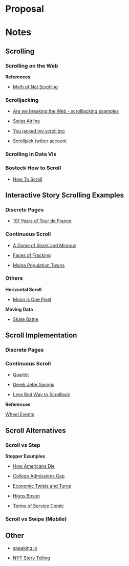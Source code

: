 # Proposal



# Notes

## Scrolling

### Scrolling on the Web

**References**

* [Myth of Not Scrolling](http://uxmyths.com/post/654047943/myth-people-dont-scroll "Myth of Not Scrolling")

### Scrolljacking

* [Are we breaking the Web - scrolljacking examples](http://www.sitepoint.com/scrolljacking-accessibility/ "Are we breaking the Web - scrolljacking examples")

* [Swiss Airline](http://www.world-of-swiss.com/en "Swiss Airline")

* [You jacked my scroll bro](https://medium.com/@whale/you-jacked-my-scroll-bro-7764db6a9987 "You jacked my scroll bro")

* [Scrolljack twitter account](https://twitter.com/scrolljack "Scrolljack twitter account")

### Scrolling in Data Vis

### Bostock How to Scroll

* [How To Scroll](http://bost.ocks.org/mike/scroll/ "How To Scroll")

## Interactive Story Scrolling Examples

### Discrete Pages

* [101 Years of Tour de France](http://www.nationalgeographic.com/news-features/101-years-of-tour-de-france-globalization/ "101 Years of Tour de France")

### Continuous Scroll

* [A Game of Shark and Minnow](http://www.nytimes.com/newsgraphics/2013/10/27/south-china-sea/ "A Game of Shark and Minnow")

* [Faces of Fracking](http://www.facesoffracking.org/data-visualization/ "Faces of Fracking")

* [Maine Population Towns](http://www.pressherald.com/interactive/populationchange/ "Maine Population Towns")

### Others

**Horizontal Scroll**

* [Moon is One Pixel](http://joshworth.com/dev/pixelspace/pixelspace_solarsystem.html?a "Moon is One Pixel")

**Moving Data**

* [Skate Battle](http://www.georgelmurphy.com/berrics/ "Skate Battle")

## Scroll Implementation

### Discrete Pages

### Continuous Scroll

* [Quartet](http://www.nytimes.com/interactive/2014/09/22/arts/music/kronos-quartet.html?_r=0 "Quartet")

* [Derek Jeter Swings](http://www.nytimes.com/interactive/2014/09/14/sports/baseball/jeter-swings.html "Derek Jeter Swings")

* [Less Bad Way to Scrolljack](http://codepen.io/ramsaylanier/splode/scrolljacking-the-less-bad-way "Less Bad Way to Scrolljack")

**References**

[Wheel Events](http://www.w3.org/TR/DOM-Level-3-Events/#events-wheelevents "Wheel Events")

## Scroll Alternatives

### Scroll vs Step

**Stepper Examples**

* [How Americans Die](http://www.bloomberg.com/dataview/2014-04-17/how-americans-die.html "How Americans Die")

* [College Admissions Gap](http://www.nytimes.com/interactive/2013/05/07/education/college-admissions-gap.html "College Admissions Gap")

* [Economic Twists and Turns](http://www.nytimes.com/interactive/2013/10/09/us/yellen-fed-chart.html "Economic Twists and Turns")

* [Higgs Boson](http://www.nytimes.com/interactive/2013/10/08/science/the-higgs-boson.html#/?g=true&higgs1_slide=3 "Higgs Boson")

* [Terms of Service Comic](http://projects.aljazeera.com/2014/terms-of-service/#2 "Terms of Service Comic")

### Scroll vs Swipe (Mobile)


## Other

* [speaking io](http://speaking.io/ "speaking io")

* [NYT Story Telling](http://www.nytimes.com/newsgraphics/2013/12/30/year-in-interactive-storytelling/ "NYT Story Telling")
